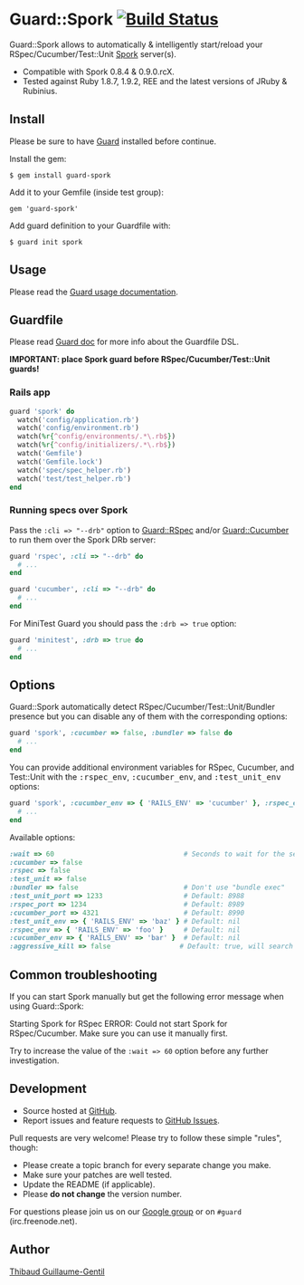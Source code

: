 # Guard::Spork [![Build Status](https://secure.travis-ci.org/guard/guard-spork.png)](http://travis-ci.org/guard/guard-spokr)

Guard::Spork allows to automatically & intelligently start/reload your RSpec/Cucumber/Test::Unit [Spork](https://github.com/timcharper/spork) server(s).

* Compatible with Spork 0.8.4 & 0.9.0.rcX.
* Tested against Ruby 1.8.7, 1.9.2, REE and the latest versions of JRuby & Rubinius.

## Install

Please be sure to have [Guard](https://github.com/guard/guard) installed before continue.

Install the gem:

    $ gem install guard-spork

Add it to your Gemfile (inside test group):

    gem 'guard-spork'

Add guard definition to your Guardfile with:

    $ guard init spork

## Usage

Please read the [Guard usage documentation](https://github.com/guard/guard#readme).

## Guardfile

Please read [Guard doc](https://github.com/guard/guard#readme) for more info about the Guardfile DSL.

**IMPORTANT: place Spork guard before RSpec/Cucumber/Test::Unit guards!**

### Rails app

``` ruby
guard 'spork' do
  watch('config/application.rb')
  watch('config/environment.rb')
  watch(%r{^config/environments/.*\.rb$})
  watch(%r{^config/initializers/.*\.rb$})
  watch('Gemfile')
  watch('Gemfile.lock')
  watch('spec/spec_helper.rb')
  watch('test/test_helper.rb')
end
```

### Running specs over Spork

Pass the `:cli => "--drb"` option to [Guard::RSpec](https://github.com/guard/guard-rspec) and/or [Guard::Cucumber](https://github.com/guard/guard-cucumber) to run them over the Spork DRb server:

``` ruby
guard 'rspec', :cli => "--drb" do
  # ...
end

guard 'cucumber', :cli => "--drb" do
  # ...
end
```

For MiniTest Guard you should pass the `:drb => true` option:

``` ruby
guard 'minitest', :drb => true do
  # ...
end
```

## Options

Guard::Spork automatically detect RSpec/Cucumber/Test::Unit/Bundler presence but you can disable any of them with the corresponding options:

``` ruby
guard 'spork', :cucumber => false, :bundler => false do
  # ...
end
```


You can provide additional environment variables for RSpec, Cucumber, and Test::Unit with the <tt>:rspec_env</tt>, <tt>:cucumber_env</tt>, and <tt>:test_unit_env</tt> options:

``` ruby
guard 'spork', :cucumber_env => { 'RAILS_ENV' => 'cucumber' }, :rspec_env => { 'RAILS_ENV' => 'test' }, :test_unit_env => { 'RAILS_ENV' => 'test' } do
  # ...
end
```

Available options:

``` ruby
:wait => 60                                # Seconds to wait for the server to start, default: 30
:cucumber => false
:rspec => false
:test_unit => false
:bundler => false                          # Don't use "bundle exec"
:test_unit_port => 1233                    # Default: 8988
:rspec_port => 1234                        # Default: 8989
:cucumber_port => 4321                     # Default: 8990
:test_unit_env => { 'RAILS_ENV' => 'baz' } # Default: nil
:rspec_env => { 'RAILS_ENV' => 'foo' }     # Default: nil
:cucumber_env => { 'RAILS_ENV' => 'bar' }  # Default: nil
:aggressive_kill => false                 # Default: true, will search Spork pids from `ps aux` and kill them all on start.
```

## Common troubleshooting

If you can start Spork manually but get the following error message when using Guard::Spork:

  Starting Spork for RSpec ERROR: Could not start Spork for RSpec/Cucumber. Make sure you can use it manually first.

Try to increase the value of the `:wait => 60` option before any further investigation.

## Development

* Source hosted at [GitHub](https://github.com/guard/guard-spork).
* Report issues and feature requests to [GitHub Issues](https://github.com/guard/guard-spork/issues).

Pull requests are very welcome! Please try to follow these simple "rules", though:

* Please create a topic branch for every separate change you make.
* Make sure your patches are well tested.
* Update the README (if applicable).
* Please **do not change** the version number.

For questions please join us on our [Google group](http://groups.google.com/group/guard-dev) or on `#guard` (irc.freenode.net).

## Author

[Thibaud Guillaume-Gentil](https://github.com/thibaudgg)
